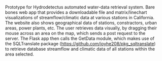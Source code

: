 Prototype for Hydrodetectus automated water-data retrieval system. Bare bones web app that provides a downloadable file and matrix/linechart visualizations of streamflow/climatic data at various stations in California. The website also shows geographical data of stations, constractors, urban areas, power plants, etc. The user retrieves data visually, by dragging their mouse across an area on the map, which sends a post request to the server. The Flask app then calls the GetData module, which makes use of the SQLTranslate package (https://github.com/joyhe208/pkg_sqltranslate) to retrieve database streamflow and climatic data of all stations within the area selected.

